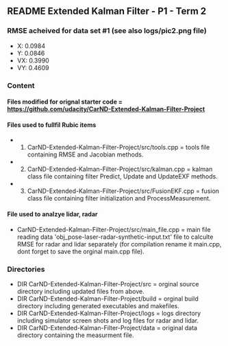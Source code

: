 ## README Extended Kalman Filter - P1 - Term 2

### RMSE acheived for data set #1 (see also logs/pic2.png file) 
* X: 0.0984
* Y: 0.0846
* VX: 0.3990
* VY: 0.4609

### Content

#### Files modified for orignal starter code =  https://github.com/udacity/CarND-Extended-Kalman-Filter-Project

#### Files used to fullfil Rubic items
* 1. CarND-Extended-Kalman-Filter-Project/src/tools.cpp = tools file containing RMSE and Jacobian methods.
* 2. CarND-Extended-Kalman-Filter-Project/src/kalman.cpp = kalman class file containing filter Predict, Update and UpdateEXF methods. 
* 3. CarND-Extended-Kalman-Filter-Project/src/FusionEKF.cpp = fusion class file containing filter initialization and ProcessMeasurement. 

#### File used to analzye lidar, radar  
* CarND-Extended-Kalman-Filter-Project/src/main_file.cpp = main file reading data 'obj_pose-laser-radar-synthetic-input.txt' file to calculte RMSE for radar and lidar separately (for compilation rename it main.cpp, dont forget to save the orginal main.cpp file).
 
### Directories

* DIR CarND-Extended-Kalman-Filter-Project/src = orginal source directory including updated files from above. 
* DIR CarND-Extended-Kalman-Filter-Project/build = orginal build directory including generated executables and makefiles.
* DIR CarND-Extended-Kalman-Filter-Project/logs = logs directory including simulator screen shots and log files for radar and lidar.
* DIR CarND-Extended-Kalman-Filter-Project/data = original data directory containing the measurment file. 
